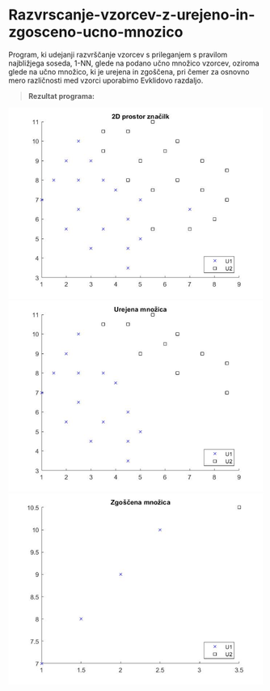 # Razvrscanje-vzorcev-z-urejeno-in-zgosceno-ucno-mnozico
Program, ki udejanji razvrščanje vzorcev s prileganjem s pravilom najbližjega soseda, 1-NN,
glede na podano učno množico vzorcev, oziroma glede na učno množico, ki je urejena in zgoščena, pri čemer
za osnovno mero različnosti med vzorci uporabimo Evklidovo razdaljo.
> **Rezultat programa:**

![](2d.jpg)
![](urejena.jpg)
![](zgoščena.jpg)
